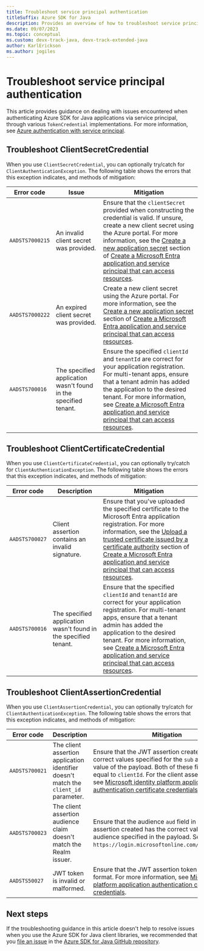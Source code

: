```yaml
---
title: Troubleshoot service principal authentication
titleSuffix: Azure SDK for Java
description: Provides an overview of how to troubleshoot service principal authentication issues.
ms.date: 09/07/2023
ms.topic: conceptual
ms.custom: devx-track-java, devx-track-extended-java
author: KarlErickson
ms.author: jogiles
---
```


# Troubleshoot service principal authentication

This article provides guidance on dealing with issues encountered when authenticating Azure SDK for Java applications via service principal, through various `TokenCredential` implementations. For more information, see [Azure authentication with service principal](authentication/service-principal.md).

## Troubleshoot ClientSecretCredential

When you use `ClientSecretCredential`, you can optionally try/catch for `ClientAuthenticationException`. The following table shows the errors that this exception indicates, and methods of mitigation:

| Error code      | Issue                                                           | Mitigation                                                                                                                                                                                                                                                                                                                                                                                                                                                                                                    |
|-----------------|-----------------------------------------------------------------|---------------------------------------------------------------------------------------------------------------------------------------------------------------------------------------------------------------------------------------------------------------------------------------------------------------------------------------------------------------------------------------------------------------------------------------------------------------------------------------------------------------|
| `AADSTS7000215` | An invalid client secret was provided.                          | Ensure that the `clientSecret` provided when constructing the credential is valid. If unsure, create a new client secret using the Azure portal. For more information, see the [Create a new application secret](/azure/active-directory/develop/howto-create-service-principal-portal#option-3-create-a-new-application-secret) section of [Create a Microsoft Entra application and service principal that can access resources](/azure/active-directory/develop/howto-create-service-principal-portal). |
| `AADSTS7000222` | An expired client secret was provided.                          | Create a new client secret using the Azure portal. For more information, see the [Create a new application secret](/azure/active-directory/develop/howto-create-service-principal-portal#option-3-create-a-new-application-secret) section of [Create a Microsoft Entra application and service principal that can access resources](/azure/active-directory/develop/howto-create-service-principal-portal).                                                                                               |
| `AADSTS700016`  | The specified application wasn't found in the specified tenant. | Ensure the specified `clientId` and `tenantId` are correct for your application registration. For multi-tenant apps, ensure that a tenant admin has added the application to the desired tenant. For more information, see [Create a Microsoft Entra application and service principal that can access resources](/azure/active-directory/develop/howto-create-service-principal-portal).                                                                                                                  |

## Troubleshoot ClientCertificateCredential

When you use `ClientCertificateCredential`, you can optionally try/catch for `ClientAuthenticationException`. The following table shows the errors that this exception indicates, and methods of mitigation:

| Error code     | Description                                                     | Mitigation                                                                                                                                                                                                                                                                                                                                                                                                                                                                                                                                       |
|----------------|-----------------------------------------------------------------|--------------------------------------------------------------------------------------------------------------------------------------------------------------------------------------------------------------------------------------------------------------------------------------------------------------------------------------------------------------------------------------------------------------------------------------------------------------------------------------------------------------------------------------------------|
| `AADSTS700027` | Client assertion contains an invalid signature.                 | Ensure that you've uploaded the specified certificate to the Microsoft Entra application registration. For more information, see the [Upload a trusted certificate issued by a certificate authority](/azure/active-directory/develop/howto-create-service-principal-portal#option-1-recommended-upload-a-trusted-certificate-issued-by-a-certificate-authority) section of [Create a Microsoft Entra application and service principal that can access resources](/azure/active-directory/develop/howto-create-service-principal-portal). |
| `AADSTS700016` | The specified application wasn't found in the specified tenant. | Ensure that the specified `clientId` and `tenantId` are correct for your application registration. For multi-tenant apps, ensure that a tenant admin has added the application to the desired tenant. For more information, see [Create a Microsoft Entra application and service principal that can access resources](/azure/active-directory/develop/howto-create-service-principal-portal).                                                                                                                                                |

## Troubleshoot ClientAssertionCredential

When you use `ClientAssertionCredential`, you can optionally try/catch for `ClientAuthenticationException`. The following table shows the errors that this exception indicates, and methods of mitigation:

| Error code     | Description                                                                          | Mitigation                                                                                                                                                                                                                                                                                                                                                                   |
|----------------|--------------------------------------------------------------------------------------|------------------------------------------------------------------------------------------------------------------------------------------------------------------------------------------------------------------------------------------------------------------------------------------------------------------------------------------------------------------------------|
| `AADSTS700021` | The client assertion application identifier doesn't match the `client_id` parameter. | Ensure that the JWT assertion created has the correct values specified for the `sub` and `issuer` value of the payload. Both of these fields should be equal to `clientId`. For the client assertion format, see [Microsoft identity platform application authentication certificate credentials](/azure/active-directory/develop/active-directory-certificate-credentials). |
| `AADSTS700023` | The client assertion audience claim doesn't match the Realm issuer.                  | Ensure that the audience `aud` field in the JWT assertion created has the correct value for the audience specified in the payload. Set this field to `https://login.microsoftonline.com/{tenantId}/v2`.                                                                                                                                                                      |
| `AADSTS50027`  | JWT token is invalid or malformed.                                                   | Ensure that the JWT assertion token is in the valid format. For more information, see [Microsoft identity platform application authentication certificate credentials](/azure/active-directory/develop/active-directory-certificate-credentials).                                                                                                                            |

## Next steps

If the troubleshooting guidance in this article doesn't help to resolve issues when you use the Azure SDK for Java client libraries, we recommended that you [file an issue](https://github.com/Azure/azure-sdk-for-java/issues/new/choose) in the [Azure SDK for Java GitHub repository](https://github.com/Azure/azure-sdk-for-java).
